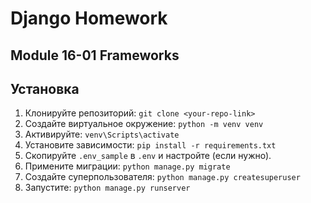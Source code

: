 # Django Homework
## Module 16-01 Frameworks
## Установка
1. Клонируйте репозиторий: `git clone <your-repo-link>`
2. Создайте виртуальное окружение: `python -m venv venv`
3. Активируйте: `venv\Scripts\activate` 
4. Установите зависимости: `pip install -r requirements.txt`
5. Скопируйте `.env_sample` в `.env` и настройте (если нужно).
6. Примените миграции: `python manage.py migrate`
7. Создайте суперпользователя: `python manage.py createsuperuser`
8. Запустите: `python manage.py runserver`
